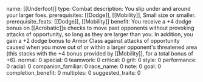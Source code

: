 name: [[Underfoot]]
type: Combat
description: You slip under and around your larger foes.
prerequisites: [[Dodge]], [[Mobility]], Small size or smaller.
prerequisite_feats: [[Dodge]], [[Mobility]]
benefit: You receive a +4 dodge bonus on [[Acrobatic]]s checks to move past opponents without provoking attacks of opportunity, so long as they are larger than you. In addition, you gain a +2 dodge bonus to Armor Class against attacks of opportunity caused when you move out of or within a larger opponent's threatened area (this stacks with the +4 bonus provided by [[Mobility]], for a total bonus of +6).
normal: 0
special: 0
teamwork: 0
critical: 0
grit: 0
style: 0
performance: 0
racial: 0
companion_familiar: 0
race_name: 0
note: 0
goal: 0
completion_benefit: 0
multiples: 0
suggested_traits: 0
